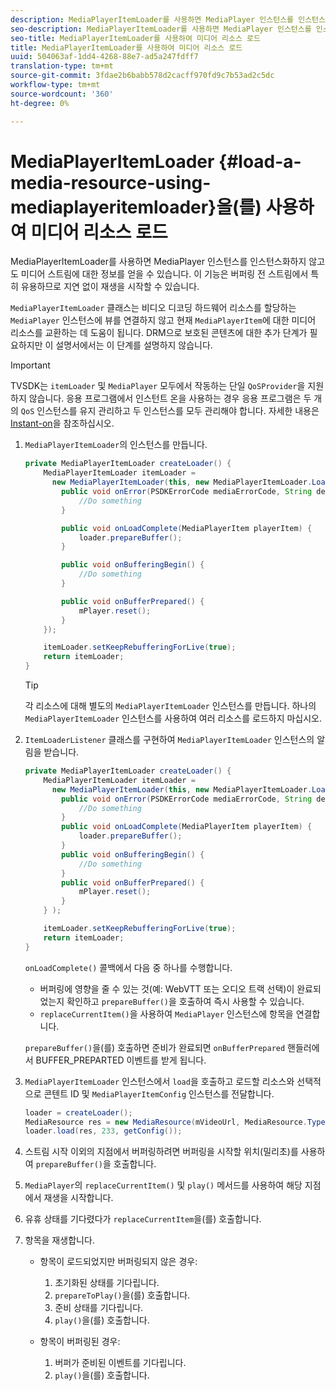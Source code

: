 ```yaml
---
description: MediaPlayerItemLoader를 사용하면 MediaPlayer 인스턴스를 인스턴스화하지 않고도 미디어 스트림에 대한 정보를 얻을 수 있습니다. 이 기능은 버퍼링 전 스트림에서 특히 유용하므로 지연 없이 재생을 시작할 수 있습니다.
seo-description: MediaPlayerItemLoader를 사용하면 MediaPlayer 인스턴스를 인스턴스화하지 않고도 미디어 스트림에 대한 정보를 얻을 수 있습니다. 이 기능은 버퍼링 전 스트림에서 특히 유용하므로 지연 없이 재생을 시작할 수 있습니다.
seo-title: MediaPlayerItemLoader를 사용하여 미디어 리소스 로드
title: MediaPlayerItemLoader를 사용하여 미디어 리소스 로드
uuid: 504063af-1dd4-4268-88e7-ad5a247fdff7
translation-type: tm+mt
source-git-commit: 3fdae2b6babb578d2cacff970fd9c7b53ad2c5dc
workflow-type: tm+mt
source-wordcount: '360'
ht-degree: 0%

---
```



# MediaPlayerItemLoader {#load-a-media-resource-using-mediaplayeritemloader}을(를) 사용하여 미디어 리소스 로드

MediaPlayerItemLoader를 사용하면 MediaPlayer 인스턴스를 인스턴스화하지 않고도 미디어 스트림에 대한 정보를 얻을 수 있습니다. 이 기능은 버퍼링 전 스트림에서 특히 유용하므로 지연 없이 재생을 시작할 수 있습니다.

`MediaPlayerItemLoader` 클래스는 비디오 디코딩 하드웨어 리소스를 할당하는 `MediaPlayer` 인스턴스에 뷰를 연결하지 않고 현재 `MediaPlayerItem`에 대한 미디어 리소스를 교환하는 데 도움이 됩니다. DRM으로 보호된 콘텐츠에 대한 추가 단계가 필요하지만 이 설명서에서는 이 단계를 설명하지 않습니다.

>[!IMPORTANT]
>
>TVSDK는 `itemLoader` 및 `MediaPlayer` 모두에서 작동하는 단일 `QoSProvider`을 지원하지 않습니다. 응용 프로그램에서 인스턴트 온을 사용하는 경우 응용 프로그램은 두 개의 `QoS` 인스턴스를 유지 관리하고 두 인스턴스를 모두 관리해야 합니다. 자세한 내용은 [Instant-on](../../android-3x-content-playback-options-android2/buffering-configuration/android-3x-instant-on.md)을 참조하십시오.

1. `MediaPlayerItemLoader`의 인스턴스를 만듭니다.

   ```java
   private MediaPlayerItemLoader createLoader() { 
       MediaPlayerItemLoader itemLoader =   
         new MediaPlayerItemLoader(this, new MediaPlayerItemLoader.LoaderListener() { 
           public void onError(PSDKErrorCode mediaErrorCode, String description) { 
               //Do something 
           } 
   
           public void onLoadComplete(MediaPlayerItem playerItem) { 
               loader.prepareBuffer(); 
           } 
   
           public void onBufferingBegin() { 
               //Do something 
           } 
   
           public void onBufferPrepared() { 
               mPlayer.reset(); 
           }  
       }); 
   
       itemLoader.setKeepRebufferingForLive(true); 
       return itemLoader; 
   } 
   ```

   >[!TIP]
   >
   >각 리소스에 대해 별도의 `MediaPlayerItemLoader` 인스턴스를 만듭니다. 하나의 `MediaPlayerItemLoader` 인스턴스를 사용하여 여러 리소스를 로드하지 마십시오.

1. `ItemLoaderListener` 클래스를 구현하여 `MediaPlayerItemLoader` 인스턴스의 알림을 받습니다.

   ```java
   private MediaPlayerItemLoader createLoader() { 
       MediaPlayerItemLoader itemLoader =   
         new MediaPlayerItemLoader(this, new MediaPlayerItemLoader.LoaderListener() { 
           public void onError(PSDKErrorCode mediaErrorCode, String description) { 
               //Do something 
           } 
           public void onLoadComplete(MediaPlayerItem playerItem) { 
               loader.prepareBuffer(); 
           } 
           public void onBufferingBegin() { 
               //Do something 
           } 
           public void onBufferPrepared() { 
               mPlayer.reset(); 
           }  
       } ); 
   
       itemLoader.setKeepRebufferingForLive(true); 
       return itemLoader; 
   }
   ```

   `onLoadComplete()` 콜백에서 다음 중 하나를 수행합니다.

   * 버퍼링에 영향을 줄 수 있는 것(예: WebVTT 또는 오디오 트랙 선택)이 완료되었는지 확인하고 `prepareBuffer()`을 호출하여 즉시 사용할 수 있습니다.
   * `replaceCurrentItem()`을 사용하여 `MediaPlayer` 인스턴스에 항목을 연결합니다.

   `prepareBuffer()`을(를) 호출하면 준비가 완료되면 `onBufferPrepared` 핸들러에서 BUFFER_PREPARTED 이벤트를 받게 됩니다.
1. `MediaPlayerItemLoader` 인스턴스에서 `load`을 호출하고 로드할 리소스와 선택적으로 콘텐트 ID 및 `MediaPlayerItemConfig` 인스턴스를 전달합니다.

   ```java
   loader = createLoader(); 
   MediaResource res = new MediaResource(mVideoUrl, MediaResource.Type.HLS, metadata); 
   loader.load(res, 233, getConfig());
   ```

1. 스트림 시작 이외의 지점에서 버퍼링하려면 버퍼링을 시작할 위치(밀리초)를 사용하여 `prepareBuffer()`을 호출합니다.
1. `MediaPlayer`의 `replaceCurrentItem()` 및 `play()` 메서드를 사용하여 해당 지점에서 재생을 시작합니다.
1. 유휴 상태를 기다렸다가 `replaceCurrentItem`을(를) 호출합니다.
1. 항목을 재생합니다.

   * 항목이 로드되었지만 버퍼링되지 않은 경우:

      1. 초기화된 상태를 기다립니다.
      1. `prepareToPlay()`을(를) 호출합니다.
      1. 준비 상태를 기다립니다.
      1. `play()`을(를) 호출합니다.
   * 항목이 버퍼링된 경우:

      1. 버퍼가 준비된 이벤트를 기다립니다.
      1. `play()`을(를) 호출합니다.